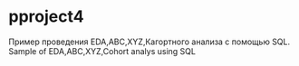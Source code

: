 # pproject4
Пример проведения EDA,ABC,XYZ,Кагортного анализа с помощью SQL.
Sample of EDA,ABC,XYZ,Cohort analys using SQL
